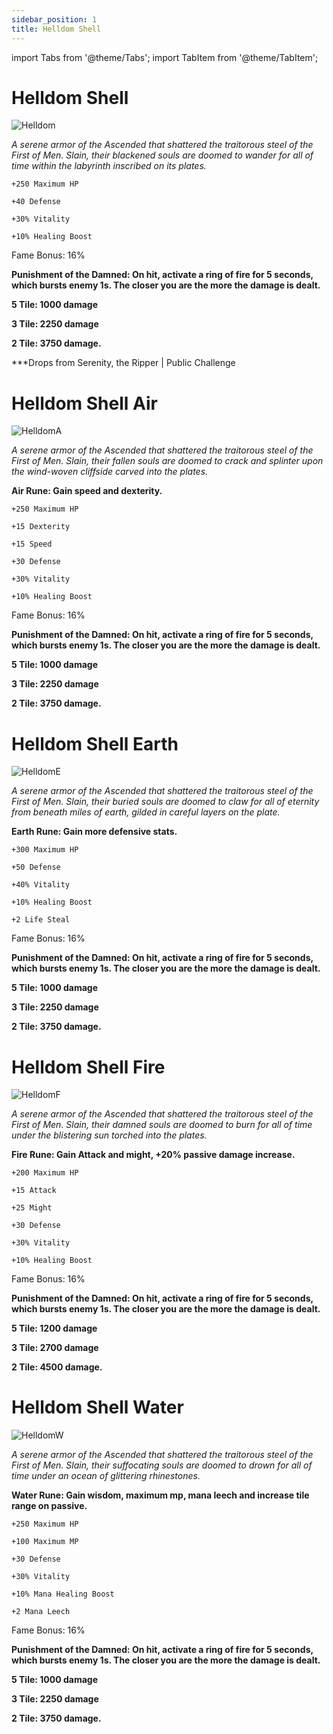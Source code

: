 ```yaml
---
sidebar_position: 1
title: Helldom Shell
---
```


import Tabs from '@theme/Tabs';
import TabItem from '@theme/TabItem';

<Tabs>
  <TabItem value="Helldom Shell" label="Helldom Shell" default>
   
# Helldom Shell

![Helldom](https://vwiki.valorserver.com/api/item/picture/helldom%20shell)

<i>A serene armor of the Ascended that shattered the traitorous steel of the First of Men. Slain, their blackened souls are doomed to wander for all of time within the labyrinth inscribed on its plates.</i>

    +250 Maximum HP
    
    +40 Defense
    
    +30% Vitality
    
    +10% Healing Boost
    
Fame Bonus: 16%

**Punishment of the Damned: On hit, activate a ring of fire for 5 seconds, which bursts enemy 1s. The closer you are the more the damage is dealt.**

**5 Tile: 1000 damage**

**3 Tile: 2250 damage**

**2 Tile: 3750 damage.**


***Drops from Serenity, the Ripper | Public Challenge


  </TabItem>
  <TabItem value="Air" label="Air">

# Helldom Shell Air

![HelldomA](https://vwiki.valorserver.com/api/item/picture/helldom%20shell%20air)

<i>A serene armor of the Ascended that shattered the traitorous steel of the First of Men. Slain, their fallen souls are doomed to crack and splinter upon the wind-woven cliffside carved into the plates.</i>

**Air Rune: Gain speed and dexterity.**

    +250 Maximum HP
    
    +15 Dexterity
    
    +15 Speed

    +30 Defense
    
    +30% Vitality
    
    +10% Healing Boost
    
Fame Bonus: 16%

**Punishment of the Damned: On hit, activate a ring of fire for 5 seconds, which bursts enemy 1s. The closer you are the more the damage is dealt.**

**5 Tile: 1000 damage**

**3 Tile: 2250 damage**

**2 Tile: 3750 damage.**



  </TabItem>
  <TabItem value="Earth" label="Earth">

# Helldom Shell Earth

![HelldomE](https://vwiki.valorserver.com/api/item/picture/helldom%20shell%20earth)

<i>A serene armor of the Ascended that shattered the traitorous steel of the First of Men. Slain, their buried souls are doomed to claw for all of eternity from beneath miles of earth, gilded in careful layers on the plate.</i>

**Earth Rune: Gain more defensive stats.**

    +300 Maximum HP
    
    +50 Defense
    
    +40% Vitality
    
    +10% Healing Boost
    
    +2 Life Steal

Fame Bonus: 16%

**Punishment of the Damned: On hit, activate a ring of fire for 5 seconds, which bursts enemy 1s. The closer you are the more the damage is dealt.**

**5 Tile: 1000 damage**

**3 Tile: 2250 damage**

**2 Tile: 3750 damage.**


  </TabItem>
  <TabItem value="Fire" label="Fire">

# Helldom Shell Fire

![HelldomF](https://vwiki.valorserver.com/api/item/picture/helldom%20shell%20fire)

<i>A serene armor of the Ascended that shattered the traitorous steel of the First of Men. Slain, their damned souls are doomed to burn for all of time under the blistering sun torched into the plates.</i>

**Fire Rune: Gain Attack and might, +20% passive damage increase.**

    +200 Maximum HP

    +15 Attack

    +25 Might    

    +30 Defense
    
    +30% Vitality
    
    +10% Healing Boost
    
Fame Bonus: 16%

**Punishment of the Damned: On hit, activate a ring of fire for 5 seconds, which bursts enemy 1s. The closer you are the more the damage is dealt.**

**5 Tile: 1200 damage**

**3 Tile: 2700 damage**

**2 Tile: 4500 damage.**


  </TabItem>
  <TabItem value="Water" label="Water">

# Helldom Shell Water

![HelldomW](https://vwiki.valorserver.com/api/item/picture/helldom%20shell%20water)

<i>A serene armor of the Ascended that shattered the traitorous steel of the First of Men. Slain, their suffocating souls are doomed to drown for all of time under an ocean of glittering rhinestones.</i>

**Water Rune: Gain wisdom, maximum mp, mana leech and increase tile range on passive.**

    +250 Maximum HP

    +100 Maximum MP
    
    +30 Defense
    
    +30% Vitality
    
    +10% Mana Healing Boost

    +2 Mana Leech
    
Fame Bonus: 16%

**Punishment of the Damned: On hit, activate a ring of fire for 5 seconds, which bursts enemy 1s. The closer you are the more the damage is dealt.**

**5 Tile: 1000 damage**

**3 Tile: 2250 damage**

**2 Tile: 3750 damage.**

  </TabItem>
</Tabs>
